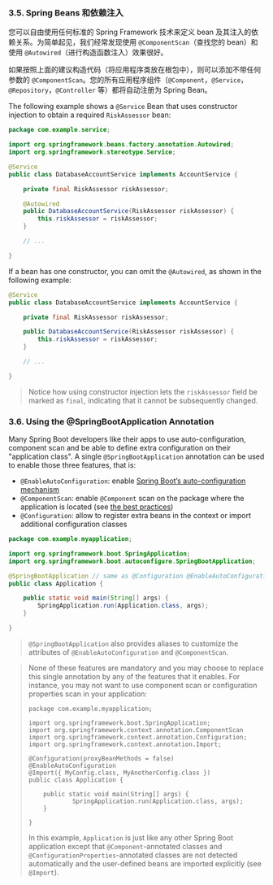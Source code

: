 ### 3.5. Spring Beans 和依赖注入

您可以自由使用任何标准的 Spring Framework 技术来定义 bean 及其注入的依赖关系。为简单起见，我们经常发现使用 `@ComponentScan`（查找您的 bean）和使用 `@Autowired`（进行构造函数注入）效果很好。

如果按照上面的建议构造代码（将应用程序类放在根包中），则可以添加不带任何参数的 `@ComponentScan`。您的所有应用程序组件（`@Component`，`@Service`，`@Repository`，`@Controller` 等）都将自动注册为 Spring Bean。

The following example shows a `@Service` Bean that uses constructor injection to obtain a required `RiskAssessor` bean:

```java
package com.example.service;

import org.springframework.beans.factory.annotation.Autowired;
import org.springframework.stereotype.Service;

@Service
public class DatabaseAccountService implements AccountService {

    private final RiskAssessor riskAssessor;

    @Autowired
    public DatabaseAccountService(RiskAssessor riskAssessor) {
        this.riskAssessor = riskAssessor;
    }

    // ...

}
```

If a bean has one constructor, you can omit the `@Autowired`, as shown in the following example:

```java
@Service
public class DatabaseAccountService implements AccountService {

    private final RiskAssessor riskAssessor;

    public DatabaseAccountService(RiskAssessor riskAssessor) {
        this.riskAssessor = riskAssessor;
    }

    // ...

}
```

> Notice how using constructor injection lets the `riskAssessor` field be marked as `final`, indicating that it cannot be subsequently changed.

### 3.6. Using the @SpringBootApplication Annotation

Many Spring Boot developers like their apps to use auto-configuration, component scan and be able to define extra configuration on their "application class". A single `@SpringBootApplication` annotation can be used to enable those three features, that is:

- `@EnableAutoConfiguration`: enable [Spring Boot’s auto-configuration mechanism](https://docs.spring.io/spring-boot/docs/2.2.2.RELEASE/reference/htmlsingle/#using-boot-auto-configuration)
- `@ComponentScan`: enable `@Component` scan on the package where the application is located (see [the best practices](https://docs.spring.io/spring-boot/docs/2.2.2.RELEASE/reference/htmlsingle/#using-boot-structuring-your-code))
- `@Configuration`: allow to register extra beans in the context or import additional configuration classes

```java
package com.example.myapplication;

import org.springframework.boot.SpringApplication;
import org.springframework.boot.autoconfigure.SpringBootApplication;

@SpringBootApplication // same as @Configuration @EnableAutoConfiguration @ComponentScan
public class Application {

    public static void main(String[] args) {
        SpringApplication.run(Application.class, args);
    }

}
```

> `@SpringBootApplication` also provides aliases to customize the attributes of `@EnableAutoConfiguration` and `@ComponentScan`.

> None of these features are mandatory and you may choose to replace this single annotation by any of the features that it enables. For instance, you may not want to use component scan or configuration properties scan in your application:
>
> ````
> package com.example.myapplication;
> 
> import org.springframework.boot.SpringApplication;
> import org.springframework.context.annotation.ComponentScan
> import org.springframework.context.annotation.Configuration;
> import org.springframework.context.annotation.Import;
> 
> @Configuration(proxyBeanMethods = false)
> @EnableAutoConfiguration
> @Import({ MyConfig.class, MyAnotherConfig.class })
> public class Application {
> 
>     public static void main(String[] args) {
>             SpringApplication.run(Application.class, args);
>     }
> 
> }
> ````
>
> In this example, `Application` is just like any other Spring Boot application except that `@Component`-annotated classes and `@ConfigurationProperties`-annotated classes are not detected automatically and the user-defined beans are imported explicitly (see `@Import`).